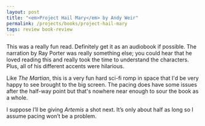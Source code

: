 ```yaml
---
layout: post
title: "<em>Project Hail Mary</em> by Andy Weir"
permalink: /projects/books/project-hail-mary
tags: review book-review
---
```


This was a really fun read. Definitely get it as an audiobook if possible. The narration by Ray Porter was really something else; you could hear that he loved reading this and really took the time to understand the characters. Plus, all of his different accents were hilarious.

Like _The Martian_, this is a very fun hard sci-fi romp in space that I'd be very happy to see brought to the big screen. The pacing does have some issues after the half-way point but that's nowhere near enough to sour the book as a whole.

I suppose I’ll be giving _Artemis_ a shot next. It’s only about half as long so I assume pacing won’t be a problem.
